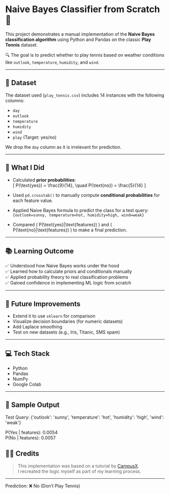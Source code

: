 
# Naive Bayes Classifier from Scratch 🎯

This project demonstrates a manual implementation of the **Naive Bayes classification algorithm** using Python and Pandas on the classic **Play Tennis** dataset.

🔍 The goal is to predict whether to play tennis based on weather conditions like `outlook`, `temperature`, `humidity`, and `wind`.

---

## 📁 Dataset

The dataset used (`play_tennis.csv`) includes 14 instances with the following columns:
- `day`
- `outlook`
- `temperature`
- `humidity`
- `wind`
- `play` (Target: yes/no)

We drop the `day` column as it is irrelevant for prediction.

---

## 🧠 What I Did

- Calculated **prior probabilities**:  
  \[
  P(\text{yes}) = \frac{9}{14}, \quad P(\text{no}) = \frac{5}{14}
  \]

- Used `pd.crosstab()` to manually compute **conditional probabilities** for each feature value.

- Applied Naive Bayes formula to predict the class for a test query:  
  `{outlook=sunny, temperature=hot, humidity=high, wind=weak}`

- Compared \( P(\text{yes}|\text{features}) \) and \( P(\text{no}|\text{features}) \) to make a final prediction.

---

## 📚 Learning Outcome

✅ Understood how Naive Bayes works under the hood  
✅ Learned how to calculate priors and conditionals manually  
✅ Applied probability theory to real classification problems  
✅ Gained confidence in implementing ML logic from scratch

---

## 🚀 Future Improvements

- Extend it to use `sklearn` for comparison  
- Visualize decision boundaries (for numeric datasets)  
- Add Laplace smoothing  
- Test on new datasets (e.g., Iris, Titanic, SMS spam)

---

## 💻 Tech Stack

- Python
- Pandas
- NumPy
- Google Colab 

---

## 📸 Sample Output

Test Query: {'outlook': 'sunny', 'temperature': 'hot', 'humidity': 'high', 'wind': 'weak'}

P(Yes | features): 0.0054  
P(No | features): 0.0057

## 🧑‍🏫 Credits

> This implementation was based on a tutorial by [CampusX](https://youtu.be/DeeWsqoY4Eo?si=_gZQeJ0Wsz8qloWL).  
> I recreated the logic myself as part of my learning process.

---
Prediction: ❌ No (Don’t Play Tennis)
